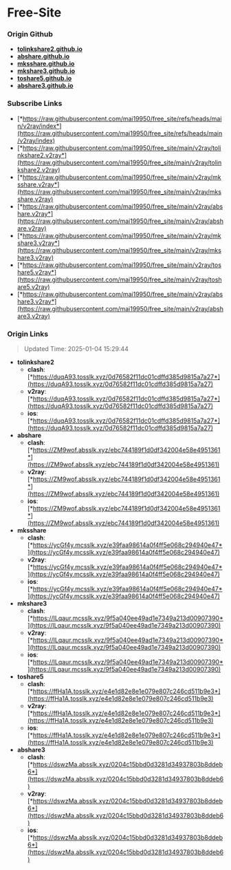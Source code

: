 # Free-Site

### Origin Github

- [**tolinkshare2.github.io**](https://github.com/tolinkshare2/tolinkshare2.github.io)
- [**abshare.github.io**](https://github.com/abshare/abshare.github.io)
- [**mksshare.github.io**](https://github.com/mksshare/mksshare.github.io)
- [**mkshare3.github.io**](https://github.com/mkshare3/mkshare3.github.io)
- [**toshare5.github.io**](https://github.com/toshare5/toshare5.github.io)
- [**abshare3.github.io**](https://github.com/abshare3/abshare3.github.io)

### Subscribe Links

- [*https://raw.githubusercontent.com/mai19950/free_site/refs/heads/main/v2ray/index*](https://raw.githubusercontent.com/mai19950/free_site/refs/heads/main/v2ray/index)
- [*https://raw.githubusercontent.com/mai19950/free_site/main/v2ray/tolinkshare2.v2ray*](https://raw.githubusercontent.com/mai19950/free_site/main/v2ray/tolinkshare2.v2ray)
- [*https://raw.githubusercontent.com/mai19950/free_site/main/v2ray/mksshare.v2ray*](https://raw.githubusercontent.com/mai19950/free_site/main/v2ray/mksshare.v2ray)
- [*https://raw.githubusercontent.com/mai19950/free_site/main/v2ray/abshare.v2ray*](https://raw.githubusercontent.com/mai19950/free_site/main/v2ray/abshare.v2ray)
- [*https://raw.githubusercontent.com/mai19950/free_site/main/v2ray/mkshare3.v2ray*](https://raw.githubusercontent.com/mai19950/free_site/main/v2ray/mkshare3.v2ray)
- [*https://raw.githubusercontent.com/mai19950/free_site/main/v2ray/toshare5.v2ray*](https://raw.githubusercontent.com/mai19950/free_site/main/v2ray/toshare5.v2ray)
- [*https://raw.githubusercontent.com/mai19950/free_site/main/v2ray/abshare3.v2ray*](https://raw.githubusercontent.com/mai19950/free_site/main/v2ray/abshare3.v2ray)

### Origin Links

> Updated Time: 2025-01-04 15:29:44

- **tolinkshare2**
  - **clash**: [*https://duqA93.tosslk.xyz/0d76582f11dc01cdffd385d9815a7a27*](https://duqA93.tosslk.xyz/0d76582f11dc01cdffd385d9815a7a27)
  - **v2ray**: [*https://duqA93.tosslk.xyz/0d76582f11dc01cdffd385d9815a7a27*](https://duqA93.tosslk.xyz/0d76582f11dc01cdffd385d9815a7a27)
  - **ios**: [*https://duqA93.tosslk.xyz/0d76582f11dc01cdffd385d9815a7a27*](https://duqA93.tosslk.xyz/0d76582f11dc01cdffd385d9815a7a27)
- **abshare**
  - **clash**: [*https://ZM9wof.absslk.xyz/ebc744189f1d0df342004e58e4951361*](https://ZM9wof.absslk.xyz/ebc744189f1d0df342004e58e4951361)
  - **v2ray**: [*https://ZM9wof.absslk.xyz/ebc744189f1d0df342004e58e4951361*](https://ZM9wof.absslk.xyz/ebc744189f1d0df342004e58e4951361)
  - **ios**: [*https://ZM9wof.absslk.xyz/ebc744189f1d0df342004e58e4951361*](https://ZM9wof.absslk.xyz/ebc744189f1d0df342004e58e4951361)
- **mksshare**
  - **clash**: [*https://ycGf4y.mcsslk.xyz/e39faa98614a0f4ff5e068c294940e47*](https://ycGf4y.mcsslk.xyz/e39faa98614a0f4ff5e068c294940e47)
  - **v2ray**: [*https://ycGf4y.mcsslk.xyz/e39faa98614a0f4ff5e068c294940e47*](https://ycGf4y.mcsslk.xyz/e39faa98614a0f4ff5e068c294940e47)
  - **ios**: [*https://ycGf4y.mcsslk.xyz/e39faa98614a0f4ff5e068c294940e47*](https://ycGf4y.mcsslk.xyz/e39faa98614a0f4ff5e068c294940e47)
- **mkshare3**
  - **clash**: [*https://ILqaur.mcsslk.xyz/9f5a040ee49ad1e7349a213d00907390*](https://ILqaur.mcsslk.xyz/9f5a040ee49ad1e7349a213d00907390)
  - **v2ray**: [*https://ILqaur.mcsslk.xyz/9f5a040ee49ad1e7349a213d00907390*](https://ILqaur.mcsslk.xyz/9f5a040ee49ad1e7349a213d00907390)
  - **ios**: [*https://ILqaur.mcsslk.xyz/9f5a040ee49ad1e7349a213d00907390*](https://ILqaur.mcsslk.xyz/9f5a040ee49ad1e7349a213d00907390)
- **toshare5**
  - **clash**: [*https://ffHa1A.tosslk.xyz/e4e1d82e8e1e079e807c246cd511b9e3*](https://ffHa1A.tosslk.xyz/e4e1d82e8e1e079e807c246cd511b9e3)
  - **v2ray**: [*https://ffHa1A.tosslk.xyz/e4e1d82e8e1e079e807c246cd511b9e3*](https://ffHa1A.tosslk.xyz/e4e1d82e8e1e079e807c246cd511b9e3)
  - **ios**: [*https://ffHa1A.tosslk.xyz/e4e1d82e8e1e079e807c246cd511b9e3*](https://ffHa1A.tosslk.xyz/e4e1d82e8e1e079e807c246cd511b9e3)
- **abshare3**
  - **clash**: [*https://dswzMa.absslk.xyz/0204c15bbd0d3281d34937803b8ddeb6*](https://dswzMa.absslk.xyz/0204c15bbd0d3281d34937803b8ddeb6)
  - **v2ray**: [*https://dswzMa.absslk.xyz/0204c15bbd0d3281d34937803b8ddeb6*](https://dswzMa.absslk.xyz/0204c15bbd0d3281d34937803b8ddeb6)
  - **ios**: [*https://dswzMa.absslk.xyz/0204c15bbd0d3281d34937803b8ddeb6*](https://dswzMa.absslk.xyz/0204c15bbd0d3281d34937803b8ddeb6)
